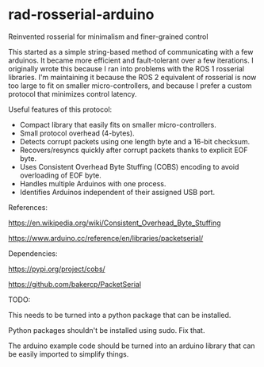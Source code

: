 # rad-rosserial-arduino
Reinvented rosserial for minimalism and finer-grained control

This started as a simple string-based method of communicating with a few arduinos.
It became more efficient and fault-tolerant over a few iterations.
I originally wrote this because I ran into problems with the ROS 1 rosserial libraries. 
I'm maintaining it because the ROS 2 equivalent of rosserial is now
too large to fit on smaller micro-controllers, and because I prefer a custom protocol that 
minimizes control latency.

Useful features of this protocol:
* Compact library that easily fits on smaller micro-controllers.
* Small protocol overhead (4-bytes).
* Detects corrupt packets using one length byte and a 16-bit checksum.
* Recovers/resyncs quickly after corrupt packets thanks to explicit EOF byte.
* Uses Consistent Overhead Byte Stuffing (COBS) encoding to avoid overloading of EOF byte.
* Handles multiple Arduinos with one process.
* Identifies Arduinos independent of their assigned USB port.

References:

https://en.wikipedia.org/wiki/Consistent_Overhead_Byte_Stuffing

https://www.arduino.cc/reference/en/libraries/packetserial/

Dependencies:

https://pypi.org/project/cobs/

https://github.com/bakercp/PacketSerial

TODO:

This needs to be turned into a python package that can be installed.

Python packages shouldn't be installed using sudo. Fix that.

The arduino example code should be turned into an arduino library that can be easily imported to simplify things.
